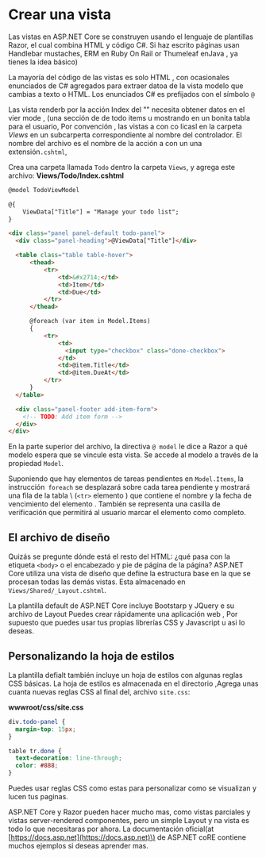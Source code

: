 # Crear una vista

Las vistas en ASP.NET Core se construyen usando el lenguaje de plantillas Razor, el cual combina HTML y código C#. Si haz escrito páginas usan Handlebar mustaches, ERM en Ruby On Rail or Thumeleaf enJava , ya tienes la idea básico)

La mayoría del código de las vistas es solo HTML , con ocasionales enunciados de C# agregados para extraer datoa de la vista modelo que cambias a texto o HTML. Los enunciados C# es prefijados con el símbolo `@`

Las vista renderb por la acción Index del "" necesita obtener datos en el vier mode , (una sección de de todo items u mostrando en un bonita tabla para el usuario, Por convención , las vistas a con co licasl en la carpeta _Views_ en un subcarperta correspondiente al nombre del controlador. El nombre del archivo es el nombre de la acción a con un una extensión`.cshtml`,

Crea una carpeta llamada `Todo` dentro la carpeta `Views`, y agrega este archivo:
**Views/Todo/Index.cshtml**

```html
@model TodoViewModel

@{
    ViewData["Title"] = "Manage your todo list";
}

<div class="panel panel-default todo-panel">
  <div class="panel-heading">@ViewData["Title"]</div>

  <table class="table table-hover">
      <thead>
          <tr>
              <td>&#x2714;</td>
              <td>Item</td>
              <td>Due</td>
          </tr>
      </thead>

      @foreach (var item in Model.Items)
      {
          <tr>
              <td>
                <input type="checkbox" class="done-checkbox">
              </td>
              <td>@item.Title</td>
              <td>@item.DueAt</td>
          </tr>
      }
  </table>

  <div class="panel-footer add-item-form">
    <!-- TODO: Add item form -->
  </div>
</div>
```

En la parte superior del archivo, la directiva `@ model` le dice a Razor a qué modelo espera que se vincule esta vista. Se accede al modelo a través de la propiedad `Model`.

Suponiendo que hay elementos de tareas pendientes en `Model.Items`, la instrucción` foreach` se desplazará sobre cada tarea pendiente y mostrará una fila de la tabla \ (`<tr>` elemento \) que contiene el nombre y la fecha de vencimiento del elemento . También se representa una casilla de verificación que permitirá al usuario marcar el elemento como completo.

## El archivo de diseño
Quizás se pregunte dónde está el resto del HTML: ¿qué pasa con la etiqueta `<body>` o el encabezado y pie de página de la página? ASP.NET Core utiliza una vista de diseño que define la estructura base en la que se procesan todas las demás vistas. Esta almacenado en `Views/Shared/_Layout.cshtml`.

La plantilla default de ASP.NET Core incluye Bootstarp y JQuery e su archivo de Layout Puedes crear rápidamente una aplicación  web , Por supuesto que puedes usar tus propias librerías CSS y Javascript u asi lo deseas.

## Personalizando la hoja de estilos

La plantilla defialt también incluye un hoja de estilos con algunas reglas CSS básicas. La hoja de estilos es almacenada en el directorio ,Agrega unas cuanta nuevas reglas CSS al final del, archivo `site.css`:

**wwwroot/css/site.css**

```css
div.todo-panel {
  margin-top: 15px;
}

table tr.done {
  text-decoration: line-through;
  color: #888;
}
```

Puedes usar reglas CSS como estas para personalizar como se visualizan y lucen tus paginas.

ASP.NET Core y Razor pueden hacer mucho mas, como vistas parciales y vistas server-rendered componentes, pero un simple Layout y na vista es todo lo que necesitaras por ahora. La documentación oficial\(at [https://docs.asp.net](https://docs.asp.net)\) de ASP.NET coRE contiene muchos ejemplos si deseas aprender mas.
